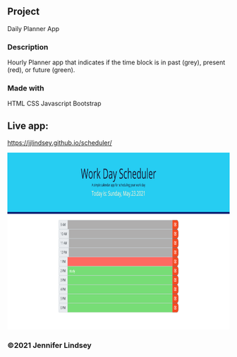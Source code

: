 ## Project
Daily Planner App

### Description
Hourly Planner app that indicates if the time block is in past (grey), present (red), or future (green).

### Made with
HTML
CSS
Javascript
Bootstrap

## Live app:
https://jjlindsey.github.io/scheduler/

<img src="./assets/screenCapt.png" height=400 >

### ©2021 Jennifer Lindsey